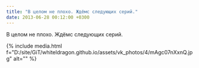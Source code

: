 ```yaml
---
title: "В целом не плохо. Ждёмс следующих серий."
date: 2013-06-28 00:12:00 +0300
---
```


В целом не плохо. Ждёмс следующих серий.

{% include media.html f="D:/site/GiT/whiteldragon.github.io/assets/vk_photos/4/mAgc07nXxnQ.jpg" alt="" %}
